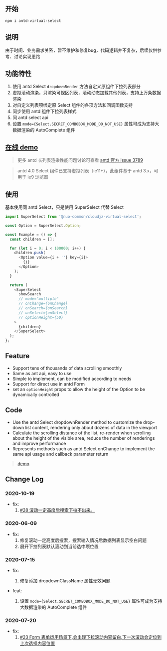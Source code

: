 ## 开始

```shell
npm i antd-virtual-select

```

## 说明

由于时间、业务需求关系，暂不维护和修复bug，代码逻辑并不复杂，后续仅供参考、讨论实现思路

## 功能特性

1. 使用 antd Select `dropdownRender` 方法自定义原组件下拉列表部分
2. 虚拟滚动渲染，只渲染可视区列表，滚动动态加载其他列表，支持上万条数据渲染
3. 对自定义列表项绑定原 Select 组件的各项方法和回调函数支持
4. 同步使用 antd 组件下拉列表样式
5. 同 antd select api
6. 设置 `mode={Select.SECRET_COMBOBOX_MODE_DO_NOT_USE}` 属性可成为支持大数据渲染的 AutoComplete 组件

## [在线 demo](https://codesandbox.io/s/88vznl9lm2)

> 更多 antd 长列表渲染性能问题讨论可查看 [antd 官方 issue 3789](https://github.com/ant-design/ant-design/issues/3789)

> antd 4.0 Select 组件已支持虚拟列表（ie11+），此组件基于 antd 3.x，可用于 ie9 浏览器

## 使用

基本使用同 antd Select，只是使用 SuperSelect 代替 Select

```js
import SuperSelect from '@nuo-common/cloudjz-virtual-select';

const Option = SuperSelect.Option;

const Example = () => {
  const children = [];

  for (let i = 0; i < 100000; i++) {
    children.push(
      <Option value={i + ''} key={i}>
        {i}
      </Option>
    );
  }

  return (
    <SuperSelect
      showSearch
      // mode="multiple"
      // onChange={onChange}
      // onSearch={onSearch}
      // onSelect={onSelect}
      // optionHeight={50}
    >
      {children}
    </SuperSelect>
  );
};
```

## Feature

- Support tens of thousands of data scrolling smoothly
- Same as ant api, easy to use
- Simple to implement, can be modified according to needs
- Support for direct use in antd Form
- set an `optionHeight` props to allow the height of the Option to be dynamically controlled

## Code

- Use the antd Select dropdownRender method to customize the drop-down list content, rendering only about dozens of data in the viewport
- Calculate the scrolling distance of the list, re-render when scrolling about the height of the visible area, reduce the number of renderings and improve performance
- Represents methods such as antd Select onChange to implement the same api usage and callback parameter return

> [demo](https://codesandbox.io/s/88vznl9lm2)

## Change Log

### 2020-10-19

- fix:
  1. [#28 滚动一定高度后搜索下拉不出来。](https://github.com/iblq/antd-virtual-select/issues/28)

### 2020-06-09

- fix:
  1. 修复滚动一定高度后搜索，搜索输入情况后数据列表显示空白问题
  2. 展开下拉列表默认滚动到当前选中项位置

### 2020-07-15

- fix:

  1. 修复添加 dropdownClassName 属性无效问题

- feat:
  1. 设置 `mode={Select.SECRET_COMBOBOX_MODE_DO_NOT_USE}` 属性可成为支持大数据渲染的 AutoComplete 组件

### 2020-07-20

- fix:
  1. [#23 Form 表单运用场景下,会出现下拉滚动内容留白,下一次滚动会定位到上次选择内容位置](https://github.com/iblq/antd-virtual-select/issues/23)
